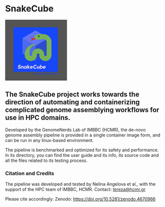 # SnakeCube

![SnakeCube](/SnakeCube.png)


## The SnakeCube project works towards the direction of automating and containerizing complicated genome assemblying workflows for use in HPC domains.
Developed by the GenomeNerds Lab of IMBBC (HCMR), the de-novo genome assembly pipeline is provided in a single container image form, and can be run in any linux-based environment.

The pipeline is benchmarked and optimized for its safety and performance.
In its directory, you can find the user guide and its info, its source code and all the files related to its testing process.


### Citation and Credits ###
The pipeline was developed and tested by Nelina Angelova et al., with the support of the HPC team of IMBBC, HCMR.
Contact: tereza@hcmr.gr

Please cite accordingly: 
Zenodo: https://doi.org/10.5281/zenodo.4670966



